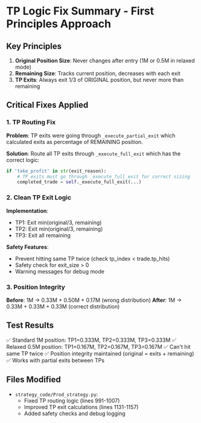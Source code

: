 # TP Logic Fix Summary - First Principles Approach

## Key Principles
1. **Original Position Size**: Never changes after entry (1M or 0.5M in relaxed mode)
2. **Remaining Size**: Tracks current position, decreases with each exit
3. **TP Exits**: Always exit 1/3 of ORIGINAL position, but never more than remaining

## Critical Fixes Applied

### 1. TP Routing Fix
**Problem**: TP exits were going through `_execute_partial_exit` which calculated exits as percentage of REMAINING position.

**Solution**: Route all TP exits through `_execute_full_exit` which has the correct logic:
```python
if 'take_profit' in str(exit_reason):
    # TP exits must go through _execute_full_exit for correct sizing
    completed_trade = self._execute_full_exit(...)
```

### 2. Clean TP Exit Logic
**Implementation**:
- TP1: Exit min(original/3, remaining) 
- TP2: Exit min(original/3, remaining)
- TP3: Exit all remaining

**Safety Features**:
- Prevent hitting same TP twice (check tp_index < trade.tp_hits)
- Safety check for exit_size > 0
- Warning messages for debug mode

### 3. Position Integrity
**Before**: 1M → 0.33M + 0.50M + 0.17M (wrong distribution)
**After**: 1M → 0.33M + 0.33M + 0.33M (correct distribution)

## Test Results
✅ Standard 1M position: TP1=0.333M, TP2=0.333M, TP3=0.333M
✅ Relaxed 0.5M position: TP1=0.167M, TP2=0.167M, TP3=0.167M
✅ Can't hit same TP twice
✅ Position integrity maintained (original = exits + remaining)
✅ Works with partial exits between TPs

## Files Modified
- `strategy_code/Prod_strategy.py`: 
  - Fixed TP routing logic (lines 991-1007)
  - Improved TP exit calculations (lines 1131-1157)
  - Added safety checks and debug logging